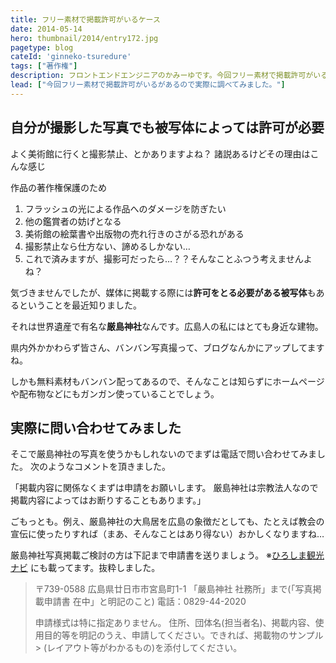 ```yaml
---
title: フリー素材で掲載許可がいるケース
date: 2014-05-14
hero: thumbnail/2014/entry172.jpg
pagetype: blog
cateId: 'ginneko-tsuredure'
tags: ["著作権"]
description: フロントエンドエンジニアのかみーゆです。今回フリー素材で掲載許可がいるがあるので実際に調べてみました。
lead: ["今回フリー素材で掲載許可がいるがあるので実際に調べてみました。"]
---
```


## 自分が撮影した写真でも被写体によっては許可が必要

よく美術館に行くと撮影禁止、とかありますよね？
諸説あるけどその理由はこんな感じ

作品の著作権保護のため
1. フラッシュの光による作品へのダメージを防ぎたい
2. 他の鑑賞者の妨げとなる
3. 美術館の絵葉書や出版物の売れ行きのさがる恐れがある
4. 撮影禁止なら仕方ない、諦めるしかない…
5. これで済みますが、撮影可だったら…？？そんなことふつう考えませんよね？

気づきませんでしたが、媒体に掲載する際には**許可をとる必要がある被写体**もあるということを最近知りました。

それは世界遺産で有名な**厳島神社**なんです。広島人の私にはとても身近な建物。

県内外かかわらず皆さん、バンバン写真撮って、ブログなんかにアップしてますね。

しかも無料素材もバンバン配ってあるので、そんなことは知らずにホームページや配布物などにもガンガン使っていることでしょう。

## 実際に問い合わせてみました
そこで厳島神社の写真を使うかもしれないのでまずは電話で問い合わせてみました。
次のようなコメントを頂きました。

「掲載内容に関係なくまずは申請をお願いします。
厳島神社は宗教法人なので掲載内容によってはお断りすることもあります。」

ごもっとも。例え、厳島神社の大鳥居を広島の象徴だとしても、たとえば教会の宣伝に使ったりすれば（まあ、そんなことはあり得ない）おかしくなりますね…

厳島神社写真掲載ご検討の方は下記まで申請書を送りましょう。
※<a href="http://www.kankou.pref.hiroshima.jp/sys/gallery/index/agree" target="blank" rel="noopenner">ひろしま観光ナビ</a> にも載ってます。抜粋しました。

> 〒739-0588 広島県廿日市市宮島町1-1
> 「嚴島神社 社務所」まで(「写真掲載申請書 在中」と明記のこと)
> 電話：0829-44-2020
>
> 申請様式は特に指定ありません。
> 住所、団体名(担当者名)、掲載内容、使用目的等を明記のうえ、申請してください。できれば、掲載物のサンプル> (レイアウト等がわかるもの)を添付してください。

